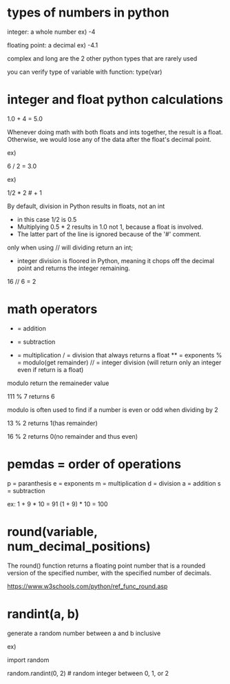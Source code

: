 # types of numbers in python

integer: a whole number
ex) -4

floating point: a decimal
ex) -4.1

complex and long are the 2 other python types that are rarely used

you can verify type of variable with function:
type(var)

# integer and float python calculations

1.0 + 4 = 5.0

Whenever doing math with both floats and ints together, the result is a float. Otherwise, we would lose any of the data after the float's decimal point.

ex) 

6 / 2 = 3.0

ex)

1/2 * 2 # + 1

By default, division in Python results in floats, not an int
- in this case 1/2 is 0.5 
- Multiplying 0.5 * 2 results in 1.0 not 1, because a float is involved. 
- The latter part of the line is ignored because of the '#' comment.

only when using // will dividing return an int;
- integer division is floored in Python, meaning it chops off the decimal point and returns the integer remaining.

16 // 6 = 2

# math operators

+ = addition
- = subtraction
* = multiplication
/ = division that always returns a float
** = exponents
% = modulo(get remainder)
// = integer division (will return only an integer even if return is a float)

modulo return the remaineder value

111 % 7 returns 6

modulo is often used to find if a number is even or odd when dividing by 2

13 % 2 returns 1(has remainder)

16 % 2 returns 0(no remainder and thus even)

# pemdas = order of operations

p = paranthesis
e = exponents
m = multiplication
d = division
a = addition
s = subtraction

ex:
1 + 9 * 10 = 91
(1 + 9) * 10 = 100

# round(variable, num_decimal_positions)

The round() function returns a floating point number that is a rounded version of the specified number, with the specified number of decimals.

https://www.w3schools.com/python/ref_func_round.asp

# randint(a, b)

generate a random number between a and b inclusive

ex)

import random

random.randint(0, 2) # random integer between 0, 1, or 2
